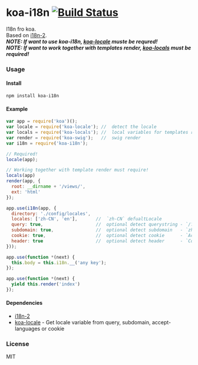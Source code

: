 # koa-i18n [![Build Status](https://travis-ci.org/fundon/koa-i18n.svg)](https://travis-ci.org/fundon/koa-i18n)

  I18n fro koa.    
  Based on [i18n-2][].   
  ***NOTE: If want to use koa-i18n, [koa-locale][] muste be requred!***   
  ***NOTE: If want to work together with templates render, [koa-locals][] must be required!***


### Usage

#### Install

```
npm install koa-i18n
```

#### Example

```js
var app = require('koa')();
var locale = require('koa-locale'); //  detect the locale
var locals = require('koa-locals'); //  local variables for templates render
var render = require('koa-swig');   //  swig render
var i18n = require('koa-i18n');

// Required! 
locale(app);

// Working together with template render must require!
locals(app)
render(app, {
  root: __dirname + '/views/',
  ext: 'html'
});

app.use(i18n(app, {
  directory: './config/locales',
  locales: ['zh-CN', 'en'],       //  `zh-CN` defualtLocale
  query: true,                    //  optional detect querystring - `/?lang=en-US`
  subdomain: true,                //  optional detect subdomain   - `zh-CN.koajs.com`
  cookie: true,                   //  optional detect cookie      - `Accept-Language: zh-CN,zh;q=0.5`
  header: true                    //  optional detect header      - `Cookie: lang=zh-TW`
}));

app.use(function *(next) {
  this.body = this.i18n.__('any key');
});

app.use(function *(next) {
  yield this.render('index')
});
```


#### Dependencies

* [i18n-2][]
* [koa-locale][] - Get locale variable from query, subdomain, accept-languages or cookie


### License

MIT


[i18n-2]: https://github.com/jeresig/i18n-node-2
[koa-locale]: https://github.com/fundon/koa-locale
[koa-locals]: https://github.com/fundon/koa-locals

